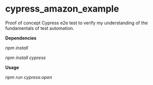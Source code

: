 # cypress_amazon_example

Proof of concept Cypress e2e test to verify my understanding of the fundamentals of test automation.

**Dependencies**

*npm install*

*npm install cypress*


**Usage**

*npm run cypress:open*
